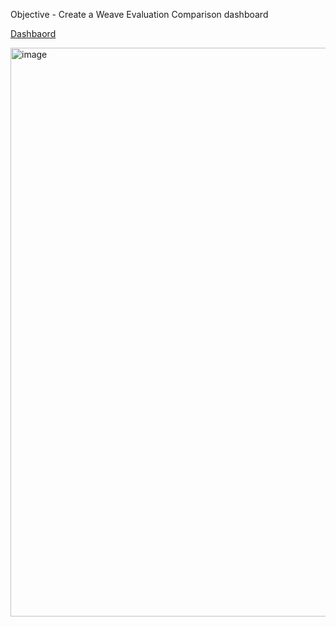 Objective - Create a Weave Evaluation Comparison dashboard

[Dashbaord](https://wandb.ai/himankvjain-bfhl/rag-course/weave/compare-evaluations?evaluationCallIds=%5B%220192e7e4-5098-7442-ae84-d78fbe1480ff%22%2C%220192e7e4-b9b1-7142-9ac0-a9ed76f37c7d%22%2C%220192e7e5-ab13-7002-a730-48873a68974d%22%5D&metrics=%7B%22compute_hit_rate%22%3Atrue%2C%22compute_mrr%22%3Atrue%2C%22compute_ndcg%22%3Atrue%2C%22compute_map%22%3Atrue%2C%22compute_precision%22%3Atrue%2C%22compute_recall%22%3Atrue%2C%22compute_f1_score%22%3Atrue%2C%22Model%20Latency%20(avg)%22%3Atrue%2C%22Total%20Tokens%20(avg)%22%3Atrue%2C%22llm_retrieval_scorer.relevance_rank_score%22%3Atrue%2C%22llm_retrieval_scorer.relevance%22%3Atrue%2C%22compute_diff%22%3Atrue%2C%22compute_levenshtein%22%3Atrue%2C%22compute_rouge%22%3Atrue%7D)

<img width="910" alt="image" src="https://github.com/user-attachments/assets/2915681e-f1dd-4bc5-82ee-33cb9ff030f2">
